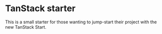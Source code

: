 # TanStack starter

This is a small starter for those wanting to jump-start their project with the new TanStack Start.
